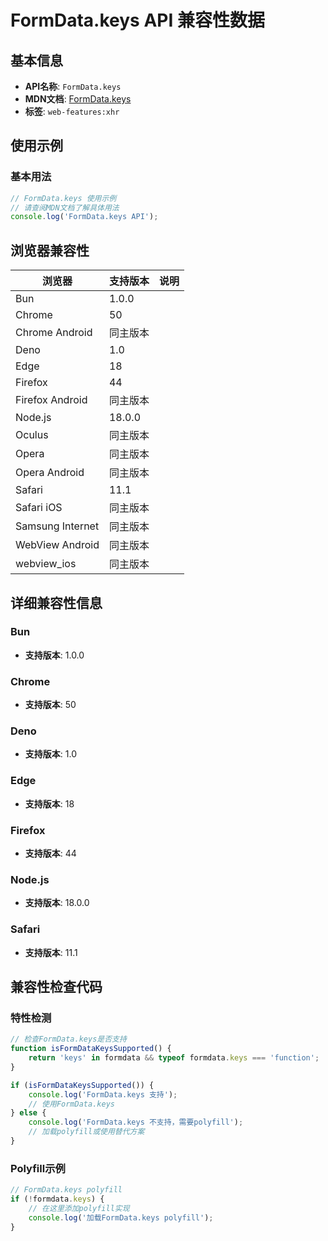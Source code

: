 # FormData.keys API 兼容性数据

## 基本信息

- **API名称**: `FormData.keys`
- **MDN文档**: [FormData.keys](https://developer.mozilla.org/docs/Web/API/FormData/keys)
- **标签**: `web-features:xhr`

## 使用示例

### 基本用法

```javascript
// FormData.keys 使用示例
// 请查阅MDN文档了解具体用法
console.log('FormData.keys API');
```

## 浏览器兼容性

| 浏览器 | 支持版本 | 说明 |
|--------|----------|------|
| Bun | 1.0.0 |  |
| Chrome | 50 |  |
| Chrome Android | 同主版本 |  |
| Deno | 1.0 |  |
| Edge | 18 |  |
| Firefox | 44 |  |
| Firefox Android | 同主版本 |  |
| Node.js | 18.0.0 |  |
| Oculus | 同主版本 |  |
| Opera | 同主版本 |  |
| Opera Android | 同主版本 |  |
| Safari | 11.1 |  |
| Safari iOS | 同主版本 |  |
| Samsung Internet | 同主版本 |  |
| WebView Android | 同主版本 |  |
| webview_ios | 同主版本 |  |

## 详细兼容性信息

### Bun

- **支持版本**: 1.0.0

### Chrome

- **支持版本**: 50

### Deno

- **支持版本**: 1.0

### Edge

- **支持版本**: 18

### Firefox

- **支持版本**: 44

### Node.js

- **支持版本**: 18.0.0

### Safari

- **支持版本**: 11.1

## 兼容性检查代码

### 特性检测

```javascript
// 检查FormData.keys是否支持
function isFormDataKeysSupported() {
    return 'keys' in formdata && typeof formdata.keys === 'function';
}

if (isFormDataKeysSupported()) {
    console.log('FormData.keys 支持');
    // 使用FormData.keys
} else {
    console.log('FormData.keys 不支持，需要polyfill');
    // 加载polyfill或使用替代方案
}
```

### Polyfill示例

```javascript
// FormData.keys polyfill
if (!formdata.keys) {
    // 在这里添加polyfill实现
    console.log('加载FormData.keys polyfill');
}
```

